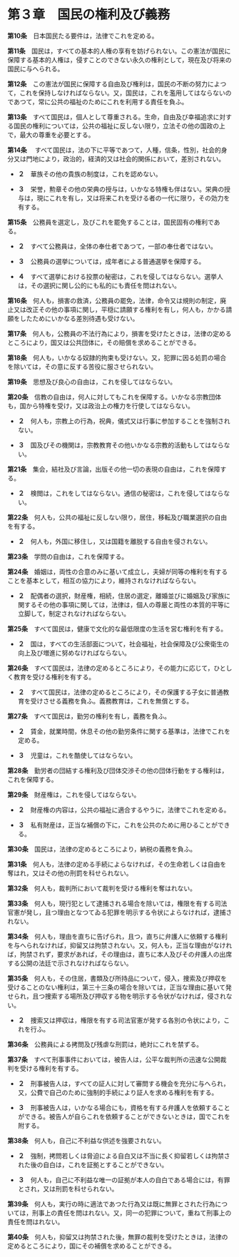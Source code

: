 第３章　国民の権利及び義務
==========================


__第10条__　日本国民たる要件は，法律でこれを定める。


__第11条__　国民は，すべての基本的人権の享有を妨げられない。この憲法が国民に保障する基本的人権は，侵すことのできない永久の権利として，現在及び将来の国民に与へられる。


__第12条__　この憲法が国民に保障する自由及び権利は，国民の不断の努力によつて，これを保持しなければならない。又，国民は，これを濫用してはならないのであつて，常に公共の福祉のためにこれを利用する責任を負ふ。


__第13条__　すべて国民は，個人として尊重される。生命，自由及び幸福追求に対する国民の権利については，公共の福祉に反しない限り，立法その他の国政の上で，最大の尊重を必要とする。


__第14条__ 　すべて国民は，法の下に平等であつて，人種，信条，性別，社会的身分又は門地により，政治的，経済的又は社会的関係において，差別されない。

* __２__　華族その他の貴族の制度は，これを認めない。

* __３__　栄誉，勲章その他の栄典の授与は，いかなる特権も伴はない。栄典の授与は，現にこれを有し，又は将来これを受ける者の一代に限り，その効力を有する。


__第15条__　公務員を選定し，及びこれを罷免することは，国民固有の権利である。

* __２__　すべて公務員は，全体の奉仕者であつて，一部の奉仕者ではない。

* __３__　公務員の選挙については，成年者による普通選挙を保障する。

* __４__　すべて選挙における投票の秘密は，これを侵してはならない。選挙人は，その選択に関し公的にも私的にも責任を問はれない。


__第16条__　何人も，損害の救済，公務員の罷免，法律，命令又は規則の制定，廃止又は改正その他の事項に関し，平穏に請願する権利を有し，何人も，かかる請願をしたためにいかなる差別待遇も受けない。


__第17条__　何人も，公務員の不法行為により，損害を受けたときは，法律の定めるところにより，国又は公共団体に，その賠償を求めることができる。


__第18条__　何人も，いかなる奴隷的拘束も受けない。又，犯罪に因る処罰の場合を除いては，その意に反する苦役に服させられない。


__第19条__　思想及び良心の自由は，これを侵してはならない。


__第20条__　信教の自由は，何人に対してもこれを保障する。いかなる宗教団体も，国から特権を受け，又は政治上の権力を行使してはならない。

* __２__　何人も，宗教上の行為，祝典，儀式又は行事に参加することを強制されない。

* __３__　国及びその機関は，宗教教育その他いかなる宗教的活動もしてはならない。


__第21条__　集会，結社及び言論，出版その他一切の表現の自由は，これを保障する。

* __２__　検閲は，これをしてはならない。通信の秘密は，これを侵してはならない。


__第22条__　何人も，公共の福祉に反しない限り，居住，移転及び職業選択の自由を有する。

* __２__　何人も，外国に移住し，又は国籍を離脱する自由を侵されない。


__第23条__　学問の自由は，これを保障する。


__第24条__　婚姻は，両性の合意のみに基いて成立し，夫婦が同等の権利を有することを基本として，相互の協力により，維持されなければならない。

* __２__　配偶者の選択，財産権，相続，住居の選定，離婚並びに婚姻及び家族に関するその他の事項に関しては，法律は，個人の尊厳と両性の本質的平等に立脚して，制定されなければならない。


__第25条__　すべて国民は，健康で文化的な最低限度の生活を営む権利を有する。

* __２__　国は，すべての生活部面について，社会福祉，社会保障及び公衆衛生の向上及び増進に努めなければならない。


__第26条__　すべて国民は，法律の定めるところにより，その能力に応じて，ひとしく教育を受ける権利を有する。

* __２__　すべて国民は，法律の定めるところにより，その保護する子女に普通教育を受けさせる義務を負ふ。義務教育は，これを無償とする。


__第27条__　すべて国民は，勤労の権利を有し，義務を負ふ。

* __２__　賃金，就業時間，休息その他の勤労条件に関する基準は，法律でこれを定める。

* __３__　児童は，これを酷使してはならない。


__第28条__　勤労者の団結する権利及び団体交渉その他の団体行動をする権利は，これを保障する。


__第29条__　財産権は，これを侵してはならない。

* __２__　財産権の内容は，公共の福祉に適合するやうに，法律でこれを定める。

* __３__　私有財産は，正当な補償の下に，これを公共のために用ひることができる。


__第30条__　国民は，法律の定めるところにより，納税の義務を負ふ。


__第31条__　何人も，法律の定める手続によらなければ，その生命若しくは自由を奪はれ，又はその他の刑罰を科せられない。


__第32条__　何人も，裁判所において裁判を受ける権利を奪はれない。


__第33条__　何人も，現行犯として逮捕される場合を除いては，権限を有する司法官憲が発し，且つ理由となつてゐる犯罪を明示する令状によらなければ，逮捕されない。


__第34条__　何人も，理由を直ちに告げられ，且つ，直ちに弁護人に依頼する権利を与へられなければ，抑留又は拘禁されない。又，何人も，正当な理由がなければ，拘禁されず，要求があれば，その理由は，直ちに本人及びその弁護人の出席する公開の法廷で示されなければならない。


__第35条__　何人も，その住居，書類及び所持品について，侵入，捜索及び押収を受けることのない権利は，第三十三条の場合を除いては，正当な理由に基いて発せられ，且つ捜索する場所及び押収する物を明示する令状がなければ，侵されない。

* __２__　捜索又は押収は，権限を有する司法官憲が発する各別の令状により，これを行ふ。


__第36条__　公務員による拷問及び残虐な刑罰は，絶対にこれを禁ずる。


__第37条__　すべて刑事事件においては，被告人は，公平な裁判所の迅速な公開裁判を受ける権利を有する。

* __２__　刑事被告人は，すべての証人に対して審問する機会を充分に与へられ，又，公費で自己のために強制的手続により証人を求める権利を有する。

* __３__　刑事被告人は，いかなる場合にも，資格を有する弁護人を依頼することができる。被告人が自らこれを依頼することができないときは，国でこれを附する。


__第38条__　何人も，自己に不利益な供述を強要されない。

* __２__　強制，拷問若しくは脅迫による自白又は不当に長く抑留若しくは拘禁された後の自白は，これを証拠とすることができない。

* __３__　何人も，自己に不利益な唯一の証拠が本人の自白である場合には，有罪とされ，又は刑罰を科せられない。


__第39条__　何人も，実行の時に適法であつた行為又は既に無罪とされた行為については，刑事上の責任を問はれない。又，同一の犯罪について，重ねて刑事上の責任を問はれない。


__第40条__　何人も，抑留又は拘禁された後，無罪の裁判を受けたときは，法律の定めるところにより，国にその補償を求めることができる。
